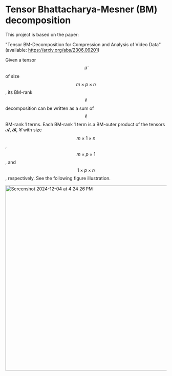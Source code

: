 # Tensor Bhattacharya-Mesner (BM) decomposition

This project is based on the paper:

"Tensor BM-Decomposition for Compression and Analysis of Video Data" (available: https://arxiv.org/abs/2306.09201)

Given a tensor $$\mathscr{X}$$ of size $$m\times p \times n$$, its BM-rank $$\ell$$ decomposition can be written as a sum of $$\ell$$ BM-rank 1 terms. Each BM-rank 1 term is a BM-outer product of the tensors 𝓐, 𝓑, 𝓒 with size $$m\times 1 \times n$$, $$m \times p \times 1$$, and $$1 \times p \times n$$, respectively. See the following figure illustration.

<img width="578" alt="Screenshot 2024-12-04 at 4 24 26 PM" src="https://github.com/user-attachments/assets/2c16b701-796d-46b9-95d9-dc8f25291680">

